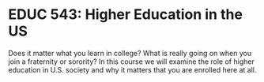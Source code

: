 # EDUC 543: Higher Education in the US

Does it matter what you learn in college? What is really going on when you join a fraternity or sorority? In this course we will examine the role of higher education in U.S. society and why it matters that you are enrolled here at all.
